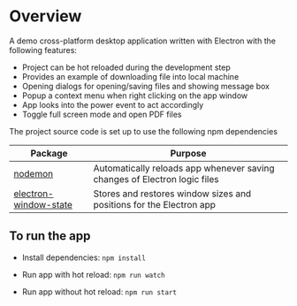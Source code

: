 # Overview

A demo cross-platform desktop application written with Electron with the following features:

* Project can be hot reloaded during the development step
* Provides an example of downloading file into local machine
* Opening dialogs for opening/saving files and showing message box
* Popup a context menu when right clicking on the app window
* App looks into the power event to act accordingly
* Toggle full screen mode and open PDF files

The project source code is set up to use the following npm dependencies

|Package |Purpose |
|--------|--------|
|[nodemon](https://www.npmjs.com/package/nodemon) | Automatically reloads app whenever saving changes of Electron logic files|
|[electron-window-state](https://www.npmjs.com/package/electron-window-state) |Stores and restores window sizes and positions for the Electron app |

## To run the app

* Install dependencies:
`npm install`

* Run app with hot reload:
`npm run watch`

* Run app without hot reload:
`npm run start`
